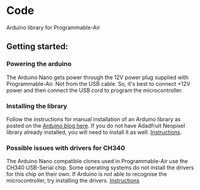 # Code

Arduino library for Programmable-Air

## Getting started:

### Powering the arduino

The Arduino Nano gets power through the 12V power plug supplied with Programmable-Air. Not from the USB cable. So, it's best to connect +12V power and then connect the USB cord to program the microcontroller.

### Installing the library

Follow the instructions for manual installation of an Arduino library as posted on the [Arduino blog here](https://www.arduino.cc/en/Guide/Libraries#toc5). If you do not have Adadfruit Neopixel library already installed, you will need to install it as well. [Instructions](https://learn.adafruit.com/adafruit-neopixel-uberguide/arduino-library-installation#install-adafruit-neopixel-via-library-manager-13-2).

### Possible issues with drivers for CH340

The Arduino Nano compatible clones used in Programmable-Air use the CH340 USB-Serial chip. Some operating systems do not install the drivers for this chip on their own. If Arduino is not able to recognise the microcontroller, try installing the drivers. [Instructions](https://sparks.gogo.co.nz/ch340.html)
